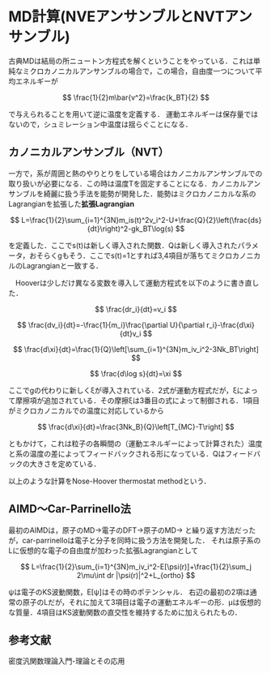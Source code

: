 # MD計算(NVEアンサンブルとNVTアンサンブル)

<!--
MD計算の触りの部分を「密度汎関数理論入門-理論とその応用」で読んでみた．
-->

<!--
https://kaityo256.github.io/md2019/nosehoover/index.html
-->

古典MDは結局の所ニュートン方程式を解くということをやっている．これは単純なミクロカノニカルアンサンブルの場合で，この場合，自由度一つについて平均エネルギーが

$$
\frac{1}{2}m\bar{v^2}=\frac{k_BT}{2}
$$

で与えられることを用いて逆に温度を定義する． 運動エネルギーは保存量ではないので，シュミレーション中温度は揺らぐことになる．


## カノニカルアンサンブル（NVT）

一方で，系が周囲と熱のやりとりをしている場合はカノニカルアンサンブルでの取り扱いが必要になる．この時は温度Tを固定することになる．カノニカルアンサンブルを綺麗に扱う手法を能勢が開発した．能勢はミクロカノニカルな系のLagrangianを拡張した**拡張Lagrangian**

$$
L=\frac{1}{2}\sum_{i=1}^{3N}m_is(t)^2v_i^2-U+\frac{Q}{2}\left(\frac{ds}{dt}\right)^2-gk_BT\log(s)
$$

を定義した．ここでs(t)は新しく導入された関数．Qは新しく導入されたパラメータ，おそらくgもそう．ここでs(t)=1とすれば3,4項目が落ちてミクロカノニカルのLagrangianと一致する．

　Hooverは少しだけ異なる変数を導入して運動方程式を以下のように書き直した．

$$
\frac{dr_i}{dt}=v_i
$$

$$
\frac{dv_i}{dt}=-\frac{1}{m_i}\frac{\partial U}{\partial r_i}-\frac{d\xi}{dt}v_i
$$

$$
\frac{d\xi}{dt}=\frac{1}{Q}\left[\sum_{i=1}^{3N}m_iv_i^2-3Nk_BT\right]
$$

$$
\frac{d\log s}{dt}=\xi
$$

ここでgの代わりに新しくξが導入されている．2式が運動方程式だが，ξによって摩擦項が追加されている．その摩擦ξは3番目の式によって制御される．1項目がミクロカノニカルでの温度に対応しているから

$$
\frac{d\xi}{dt}=\frac{3Nk_B}{Q}\left[T_{MC}-T\right]
$$

ともかけて，これは粒子の各瞬間の（運動エネルギーによって計算された）温度と系の温度の差によってフィードバックされる形になっている．Qはフィードバックの大きさを定めている．

以上のような計算をNose-Hoover thermostat methodという．


## AIMD〜Car-Parrinello法

最初のAIMDは，原子のMD→電子のDFT→原子のMD→ と繰り返す方法だったが，car-parrinelloは電子と分子を同時に扱う方法を開発した． それは原子系のLに仮想的な電子の自由度が加わった拡張Lagrangianとして

$$
L=\frac{1}{2}\sum_{i=1}^{3N}m_iv_i^2-E[\psi(r)]+\frac{1}{2}\sum_j 2\mu\int dr |\psi(r)|^2+L_{ortho}
$$

ψは電子のKS波動関数，E[ψ]はその時のポテンシャル． 右辺の最初の2項は通常の原子のLだが，それに加えて3項目は電子の運動エネルギーの形．μは仮想的な質量．4項目はKS波動関数の直交性を維持するために加えられたもの．



## 参考文献
密度汎関数理論入門-理論とその応用